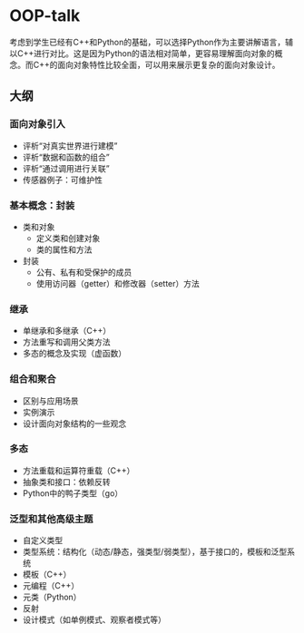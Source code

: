 # OOP-talk


考虑到学生已经有C++和Python的基础，可以选择Python作为主要讲解语言，辅以C++进行对比。这是因为Python的语法相对简单，更容易理解面向对象的概念。而C++的面向对象特性比较全面，可以用来展示更复杂的面向对象设计。

## 大纲

### 面向对象引入
- 评析“对真实世界进行建模”
- 评析“数据和函数的组合”
- 评析“通过调用进行关联”
- 传感器例子：可维护性

### 基本概念：封装

- 类和对象
  - 定义类和创建对象
  - 类的属性和方法
- 封装
  - 公有、私有和受保护的成员
  - 使用访问器（getter）和修改器（setter）方法

### 继承

- 单继承和多继承（C++）
- 方法重写和调用父类方法
- 多态的概念及实现（虚函数）

### 组合和聚合

- 区别与应用场景
- 实例演示
- 设计面向对象结构的一些观念

### 多态

- 方法重载和运算符重载（C++）
- 抽象类和接口：依赖反转
- Python中的鸭子类型（go）

### 泛型和其他高级主题

- 自定义类型
- 类型系统：结构化（动态/静态，强类型/弱类型），基于接口的，模板和泛型系统
- 模板（C++）
- 元编程（C++）
- 元类（Python）
- 反射
- 设计模式（如单例模式、观察者模式等）

